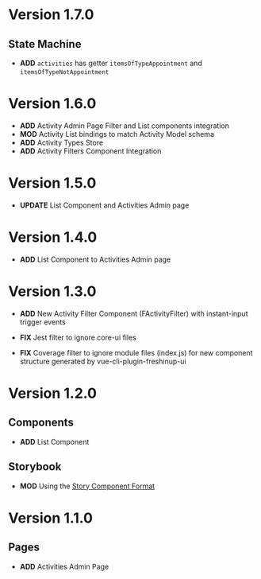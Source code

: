 # Version 1.7.0

## State Machine
- **ADD** `activities` has getter `itemsOfTypeAppointment` and `itemsOfTypeNotAppointment`

# Version 1.6.0

- **ADD** Activity Admin Page Filter and List components integration
- **MOD** Activity List bindings to match Activity Model schema
- **ADD** Activity Types Store
- **ADD** Activity Filters Component Integration

# Version 1.5.0

- **UPDATE** List Component and Activities Admin page

# Version 1.4.0

- **ADD** List Component to Activities Admin page

# Version 1.3.0

- **ADD** New Activity Filter Component (FActivityFilter) with instant-input trigger events

- **FIX** Jest filter to ignore core-ui files
- **FIX** Coverage filter to ignore module files (index.js) for new component structure generated by vue-cli-plugin-freshinup-ui

# Version 1.2.0

## Components

- **ADD** List Component

## Storybook

- **MOD** Using the [Story Component Format](https://storybook.js.org/docs/formats/component-story-format/)

# Version 1.1.0

## Pages

- **ADD** Activities Admin Page
